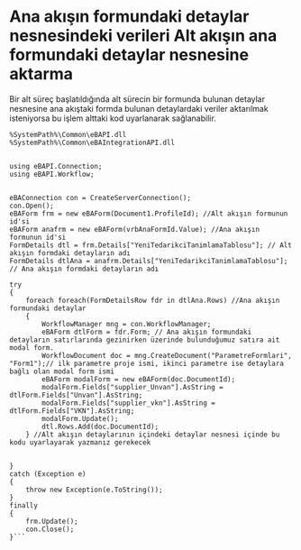 # Ana akışın formundaki detaylar nesnesindeki verileri Alt akışın ana formundaki detaylar nesnesine aktarma

Bir alt süreç başlatıldığında alt sürecin bir formunda bulunan detaylar nesnesine ana akıştaki formda bulunan detaylardaki veriler aktarılmak isteniyorsa bu işlem alttaki kod uyarlanarak sağlanabilir.

```Proje referanslarına 
%SystemPath%\Common\eBAPI.dll
%SystemPath%\Common\eBAIntegrationAPI.dll


using eBAPI.Connection;
using eBAPI.Workflow;


eBAConnection con = CreateServerConnection();
con.Open();
eBAForm frm = new eBAForm(Document1.ProfileId); //Alt akışın formunun id'si
eBAForm anafrm = new eBAForm(vrbAnaFormId.Value); //Ana akışın formunun id'si
FormDetails dtl = frm.Details["YeniTedarikciTanimlamaTablosu"]; // Alt akışın formdaki detayların adı
FormDetails dtlAna = anafrm.Details["YeniTedarikciTanimlamaTablosu"]; // Ana akışın formdaki detayların adı

try
{
    foreach foreach(FormDetailsRow fdr in dtlAna.Rows) //Ana akışın formundaki detaylar
    {
        WorkflowManager mng = con.WorkflowManager;
        eBAForm dtlForm = fdr.Form; // Ana akışın formundaki detayların satırlarında gezinirken üzerinde bulunduğumuz satıra ait modal form.
        WorkflowDocument doc = mng.CreateDocument("ParametreFormlari", "Form1");// ilk parametre proje ismi, ikinci parametre ise detaylara bağlı olan modal form ismi
        eBAForm modalForm = new eBAForm(doc.DocumentId);
        modalForm.Fields["supplier_Unvan"].AsString = dtlForm.Fields["Unvan"].AsString;
        modalForm.Fields["supplier_vkn"].AsString = dtlForm.Fields["VKN"].AsString;
        modalForm.Update();
        dtl.Rows.Add(doc.DocumentId);
    } //Alt akışın detaylarının içindeki detaylar nesnesi içinde bu kodu uyarlayarak yazmanız gerekecek


}
catch (Exception e)
{
    throw new Exception(e.ToString());
}
finally
{
    frm.Update();
    con.Close();
}```

